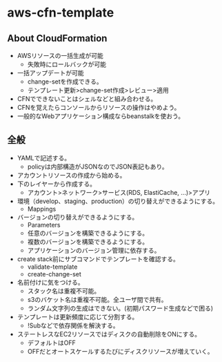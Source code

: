 # aws-cfn-template

## About CloudFormation

 - AWSリソースの一括生成が可能
   + 失敗時にロールバックが可能
 - 一括アップデートが可能
   + change-setを作成できる。
   + テンプレート更新>change-set作成>レビュー>適用
 - CFNでできないことはシェルなどと組み合わせる。
 - CFNを覚えたらコンソールからリソースの操作はやめよう。
 - 一般的なWebアプリケーション構成ならbeanstalkを使おう。

## 全般

 - YAMLで記述する。
   + policyは内部構造がJSONなのでJSON表記もあり。
 - アカウントリソースの作成から始める。
 - 下のレイヤーから作成する。
   + アカウント>ネットワーク>サービス(RDS, ElastiCache, ...)>アプリ
 - 環境（develop、staging、production）の切り替えができるようにする。
   + Mappings
 - バージョンの切り替えができるようにする。
   + Parameters
   + 任意のバージョンを構築できるようにする。
   + 複数のバージョンを構築できるようにする。
   + アプリケーションのバージョン管理に依存する。
 - create stack前にサブコマンドでテンプレートを確認する。
   + validate-template
   + create-change-set
 - 名前付けに気をつける。
   + スタック名は重複不可能。
   + s3のバケット名は重複不可能。全ユーザ間で共有。
   + ランダム文字列の生成はできない。(初期パスワード生成などで困る)
 - テンプレートは更新頻度に応じて分割する。
   + !Subなどで依存関係を解決する。
 - ステートレスなEC2リソースではディスクの自動削除をONにする。
   + デフォルトはOFF
   + OFFだとオートスケールするたびにディスクリソースが増えていく。
